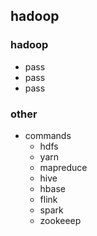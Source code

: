 ## hadoop

### hadoop
* pass
* pass
* pass

### other
* commands
  * hdfs
  * yarn
  * mapreduce
  * hive
  * hbase
  * flink
  * spark
  * zookeeep